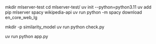 mkdir mlserver-test
cd mlserver-test/
uv init --python=python3.11
uv add pip mlserver spacy wikipedia-api
uv run python -m spacy download en_core_web_lg

mkdir -p similarity_model
uv run python check.py 

uv run python app.py






